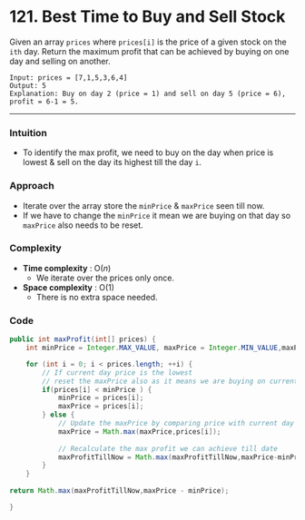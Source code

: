 # 121. Best Time to Buy and Sell Stock

Given an array `prices` where `prices[i]` is the price of a given stock on the `ith` day. Return the maximum profit that can be achieved by buying on one day and selling on another.

```
Input: prices = [7,1,5,3,6,4]
Output: 5
Explanation: Buy on day 2 (price = 1) and sell on day 5 (price = 6), profit = 6-1 = 5.
```

***

### Intuition

* To identify the max profit, we need to buy on the day when price is lowest & sell on the day its highest till the day `i`.

### Approach

* Iterate over the array store the `minPrice` & `maxPrice` seen till now.
* If we have to change the `minPrice` it mean we are buying on that day so `maxPrice` also needs to be reset.

### Complexity

* **Time complexity** : $\text{O}(n)$
  * We iterate over the prices only once.
* **Space complexity** : $\text{O}(1)$
  * There is no extra space needed.

### Code

```java
public int maxProfit(int[] prices) {
	int minPrice = Integer.MAX_VALUE, maxPrice = Integer.MIN_VALUE,maxProfitTillNow = 0;

	for (int i = 0; i < prices.length; ++i) {
		// If current day price is the lowest 
		// reset the maxPrice also as it means we are buying on current day
		if(prices[i] < minPrice ) {
			minPrice = prices[i];
			maxPrice = prices[i];
		} else {
			// Update the maxPrice by comparing price with current day price
			maxPrice = Math.max(maxPrice,prices[i]);
		
			// Recalculate the max profit we can achieve till date
			maxProfitTillNow = Math.max(maxProfitTillNow,maxPrice-minPrice);
		}
	}
  
return Math.max(maxProfitTillNow,maxPrice - minPrice);

}
```
